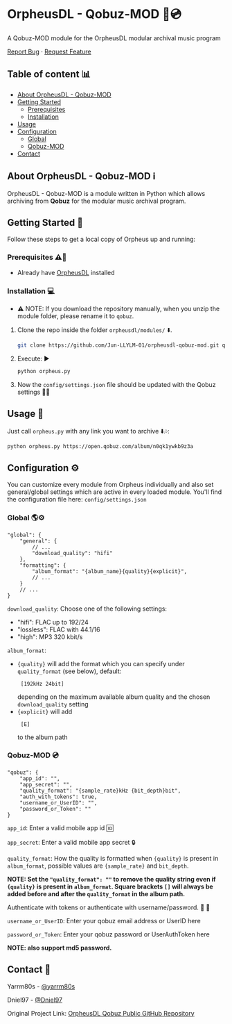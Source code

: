<!-- PROJECT INTRO -->

OrpheusDL - Qobuz-MOD 🦑💿
=================

A Qobuz-MOD module for the OrpheusDL modular archival music program

[Report Bug](https://github.com/yarrm80s/orpheusdl/issues)
·
[Request Feature](https://github.com/yarrm80s/orpheusdl/issues)


## Table of content 📊

- [About OrpheusDL - Qobuz-MOD](#about-orpheusdl---qobuz-mod-ℹ%EF%B8%8F)
- [Getting Started](#getting-started-)
    - [Prerequisites](#prerequisites-%EF%B8%8F)
    - [Installation](#installation-)
- [Usage](#usage-)
- [Configuration](#configuration-%EF%B8%8F)
    - [Global](#global-%EF%B8%8F)
    - [Qobuz-MOD](#qobuz-mod-)
- [Contact](#contact-)


<!-- ABOUT ORPHEUS -->
## About OrpheusDL - Qobuz-MOD ℹ️

OrpheusDL - Qobuz-MOD is a module written in Python which allows archiving from **Qobuz** for the modular music archival program.


<!-- GETTING STARTED -->
## Getting Started 🚀

Follow these steps to get a local copy of Orpheus up and running:

### Prerequisites ⚠️📜

* Already have [OrpheusDL](https://github.com/yarrm80s/orpheusdl) installed

### Installation 💻

* ⚠️ NOTE: If you download the repository manually, when you unzip the module folder, please rename it to `qobuz`.
1. Clone the repo inside the folder `orpheusdl/modules/` ⬇️.
   ```sh
   git clone https://github.com/Jun-LLYLM-01/orpheusdl-qobuz-mod.git qobuz
   ```
2. Execute: ▶️
   ```sh
   python orpheus.py
   ```
3. Now the `config/settings.json` file should be updated with the Qobuz settings 🔄📝

<!-- USAGE EXAMPLES -->
## Usage 📱

Just call `orpheus.py` with any link you want to archive ⬇️🎶:

```sh
python orpheus.py https://open.qobuz.com/album/n0qk1ywkb9z3a
```

<!-- CONFIGURATION -->
## Configuration ⚙️

You can customize every module from Orpheus individually and also set general/global settings which are active in every
loaded module. You'll find the configuration file here: `config/settings.json`

### Global 🌎⚙️

```json5
"global": {
    "general": {
        // ...
        "download_quality": "hifi"
    },
    "formatting": {
        "album_format": "{album_name}{quality}{explicit}",
        // ...
    }
    // ...
}
```

`download_quality`: Choose one of the following settings:
* "hifi": FLAC up to 192/24
* "lossless": FLAC with 44.1/16
* "high": MP3 320 kbit/s

`album_format`:
* `{quality}` will add the format which you can specify under `quality_format` (see below), default:
    ```
     [192kHz 24bit]
    ```
  depending on the maximum available album quality and the chosen `download_quality` setting
* `{explicit}` will add
    ```
     [E]
    ```
  to the album path 

### Qobuz-MOD 💿
```json5
"qobuz": {
    "app_id": "",
    "app_secret": "",
    "quality_format": "{sample_rate}kHz {bit_depth}bit",
    "auth_with_tokens": true,
    "username_or_UserID": "",
    "password_or_Token": ""
}
```
`app_id`: Enter a valid mobile app id 🆔

`app_secret`: Enter a valid mobile app secret 🔒

`quality_format`: How the quality is formatted when `{quality}` is present in `album_format`, possible values are 
`{sample_rate}` and `bit_depth`.

**NOTE: Set the `"quality_format": ""` to remove the quality string even if `{quality}` is present in `album_format`. 
Square brackets `[]` will always be added before and after the `quality_format` in the album path.**

Authenticate with tokens or authenticate with username/password. 🔐 🔑

`username_or_UserID`: Enter your qobuz email address or UserID here

`password_or_Token`: Enter your qobuz password or UserAuthToken here

**NOTE: also support md5 password.**

<!-- Contact -->
 ## Contact 🔗

Yarrm80s - [@yarrm80s](https://github.com/yarrm80s)

Dniel97 - [@Dniel97](https://github.com/Dniel97)

Original Project Link: [OrpheusDL Qobuz Public GitHub Repository](https://github.com/yarrm80s/orpheusdl-qobuz)
